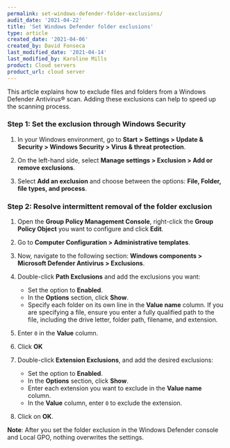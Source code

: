 ```yaml
---
permalink: set-windows-defender-folder-exclusions/
audit_date: '2021-04-22'
title: 'Set Windows Defender folder exclusions'
type: article
created_date: '2021-04-06'
created_by: David Fonseca
last_modified_date: '2021-04-14'
last_modified_by: Karoline Mills
product: Cloud servers
product_url: cloud server
---
```


This article explains how to exclude files and folders from a Windows Defender
Antivirus&reg; scan. Adding these exclusions can help to speed up the scanning
process.

### Step 1: Set the exclusion through Windows Security

1. In your Windows environment, go to **Start > Settings > Update & Security >
   Windows Security > Virus & threat protection**.

2. On the left-hand side, select **Manage settings > Exclusion > Add or remove exclusions**.

3. Select **Add an exclusion** and choose between the options: **File, Folder,
   file types, and process**.

### Step 2: Resolve intermittent removal of the folder exclusion

1. Open the **Group Policy Management Console**, right-click the **Group Policy
   Object** you want to configure and click **Edit**.

2. Go to **Computer Configuration > Administrative templates**.

3. Now, navigate to the following section: **Windows components > Microsoft
   Defender Antivirus > Exclusions**.

4. Double-click **Path Exclusions** and add the exclusions you want:
    - Set the option to **Enabled**.
    - In the **Options** section, click **Show**.
    - Specify each folder on its own line in the **Value name** column. If you are
      specifying a file, ensure you enter a fully qualified path to the file,
      including the drive letter, folder path, filename, and extension.

5. Enter `0` in the **Value** column.

6. Click **OK**

7. Double-click **Extension Exclusions**, and add the desired exclusions:
    - Set the option to **Enabled**.
    - In the **Options** section, click **Show**.
    - Enter each extension you want to exclude in the **Value name** column.
    - In the **Value** column, enter `0` to exclude the extension.

8. Click on **OK**.

**Note**: After you set the folder exclusion in the Windows Defender console and Local
GPO, nothing overwrites the settings.
